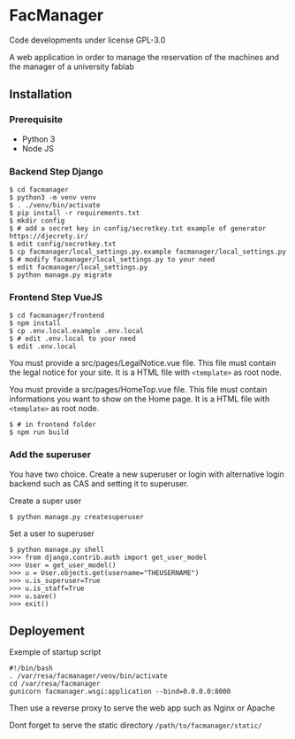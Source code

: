 # FacManager
Code developments under license GPL-3.0


A web application in order to manage the reservation of the machines and the manager of a university fablab

## Installation

### Prerequisite
- Python 3
- Node JS

### Backend Step Django

```
$ cd facmanager
$ python3 -m venv venv
$ . ./venv/bin/activate
$ pip install -r requirements.txt
$ mkdir config
$ # add a secret key in config/secretkey.txt example of generator https://djecrety.ir/
$ edit config/secretkey.txt
$ cp facmanager/local_settings.py.example facmanager/local_settings.py
$ # modify facmanager/local_settings.py to your need
$ edit facmanager/local_settings.py
$ python manage.py migrate
```

### Frontend Step VueJS

```
$ cd facmanager/frontend
$ npm install
$ cp .env.local.example .env.local
$ # edit .env.local to your need
$ edit .env.local
```

You must provide a src/pages/LegalNotice.vue file. This file must contain the legal notice for your site. It is a HTML file with `<template>` as root node.

You must provide a src/pages/HomeTop.vue file. This file must contain informations you want to show on the Home page. It is a HTML file with `<template>` as root node.


```
$ # in frontend folder
$ npm run build
```

### Add the superuser

You have two choice. Create a new superuser or login with alternative login backend such as CAS and setting it to superuser.

Create a super user

```
$ python manage.py createsuperuser
```

Set a user to superuser

```
$ python manage.py shell
>>> from django.contrib.auth import get_user_model
>>> User = get_user_model()
>>> u = User.objects.get(username="THEUSERNAME")
>>> u.is_superuser=True
>>> u.is_staff=True
>>> u.save()
>>> exit()
```

## Deployement

Exemple of startup script

```
#!/bin/bash
. /var/resa/facmanager/venv/bin/activate
cd /var/resa/facmanager
gunicorn facmanager.wsgi:application --bind=0.0.0.0:8000
```

Then use a reverse proxy to serve the web app such as Nginx or Apache

Dont forget to serve the static directory `/path/to/facmanager/static/`


